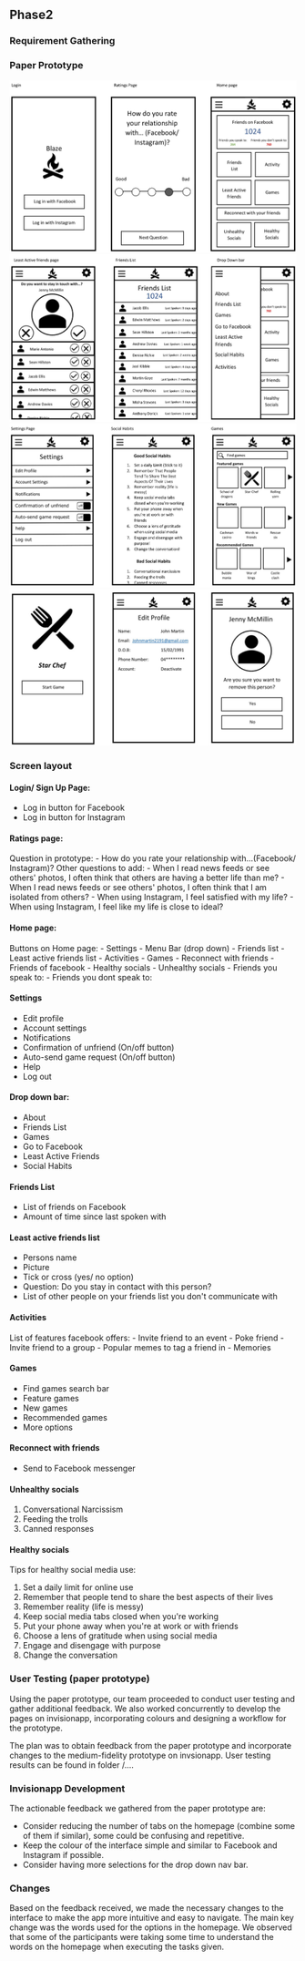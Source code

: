 ## Phase2

### Requirement Gathering

### Paper Prototype
![PP](https://github.com/deco3500-2018/social-media/blob/master/images/Low-fidelity-prototype-new-1.jpg)
![PP](https://github.com/deco3500-2018/social-media/blob/master/images/Low-fidelity-prototype-new-2.jpg)
![PP](https://github.com/deco3500-2018/social-media/blob/master/images/Low-fidelity-prototype-new-3.jpg)
![PP](https://github.com/deco3500-2018/social-media/blob/master/images/Low-fidelity-prototype-new-4.jpg)

### Screen layout

#### Login/ Sign Up Page:
  - Log in button for Facebook
  - Log in button for Instagram
  
#### Ratings page:
  Question in prototype: 
    - How do you rate your relationship with...(Facebook/ Instagram)?
  Other questions to add:
    - When I read news feeds or see others' photos, I often think that others are having a better life than me?
    - When I read news feeds or see others' photos, I often think that I am isolated from others?
    - When using Instagram, I feel satisfied with my life?
    - When using Instagram, I feel like my life is close to ideal?
    
#### Home page:
  Buttons on Home page:
    - Settings
    - Menu Bar (drop down)
    - Friends list
    - Least active friends list
    - Activities
    - Games
    - Reconnect with friends
    - Friends of facebook
    - Healthy socials
    - Unhealthy socials
          - Friends you speak to:
          - Friends you dont speak to:

#### Settings
  - Edit profile
  - Account settings
  - Notifications
  - Confirmation of unfriend (On/off button)
  - Auto-send game request (On/off button)
  - Help
  - Log out
  
#### Drop down bar:
  - About
  - Friends List
  - Games
  - Go to Facebook
  - Least Active Friends
  - Social Habits

#### Friends List
  - List of friends on Facebook
  - Amount of time since last spoken with

#### Least active friends list
  - Persons name
  - Picture
  - Tick or cross (yes/ no option)
  - Question: Do you stay in contact with this person?
  - List of other people on your friends list you don't communicate with

#### Activities
  List of features facebook offers:
      - Invite friend to an event
      - Poke friend
      - Invite friend to a group
      - Popular memes to tag a friend in
      - Memories

#### Games
  - Find games search bar
  - Feature games
  - New games
  - Recommended games
  - More options

#### Reconnect with friends
  - Send to Facebook messenger

#### Unhealthy socials
  1. Conversational Narcissism
  2. Feeding the trolls
  3. Canned responses

#### Healthy socials
Tips for healthy social media use:
  1. Set a daily limit for online use
  2. Remember that people tend to share the best aspects of their lives
  3. Remember reality (life is messy)
  4. Keep social media tabs closed when you're working
  5. Put your phone away when you're at work or with friends
  6. Choose a lens of gratitude when using social media
  7. Engage and disengage with purpose
  8. Change the conversation

### User Testing (paper prototype)

Using the paper prototype, our team proceeded to conduct user testing and gather additional feedback. We also worked concurrently to develop the pages on invisionapp, incorporating colours and designing a workflow for the prototype.

The plan was to obtain feedback from the paper prototype and incorporate changes to the medium-fidelity prototype on invsionapp. 
User testing results can be found in folder /....

### Invisionapp Development

The actionable feedback we gathered from the paper prototype are:

- Consider reducing the number of tabs on the homepage (combine some of them if similar), some could be confusing and repetitive.
- Keep the colour of the interface simple and similar to Facebook and Instagram if possible.
- Consider having more selections for the drop down nav bar.

### Changes 

Based on the feedback received, we made the necessary changes to the interface to make the app more intuitive and easy to navigate. 
The main key change was the words used for the options in the homepage. We observed that some of the participants were taking some time to understand the words on the homepage when executing the tasks given. 
